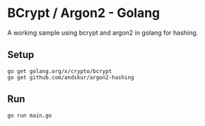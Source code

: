 # BCrypt / Argon2 - Golang

A working sample using bcrypt and argon2 in golang for hashing.

## Setup

```
go get golang.org/x/crypto/bcrypt
go get github.com/andskur/argon2-hashing
```

## Run

```
go run main.go
```